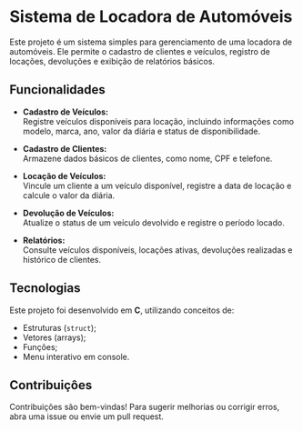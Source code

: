 # Sistema de Locadora de Automóveis  

Este projeto é um sistema simples para gerenciamento de uma locadora de automóveis. Ele permite o cadastro de clientes e veículos, registro de locações, devoluções e exibição de relatórios básicos.

## Funcionalidades  

- **Cadastro de Veículos:**  
  Registre veículos disponíveis para locação, incluindo informações como modelo, marca, ano, valor da diária e status de disponibilidade.

- **Cadastro de Clientes:**  
  Armazene dados básicos de clientes, como nome, CPF e telefone.

- **Locação de Veículos:**  
  Vincule um cliente a um veículo disponível, registre a data de locação e calcule o valor da diária.

- **Devolução de Veículos:**  
  Atualize o status de um veículo devolvido e registre o período locado.

- **Relatórios:**  
  Consulte veículos disponíveis, locações ativas, devoluções realizadas e histórico de clientes.

## Tecnologias  

Este projeto foi desenvolvido em **C**, utilizando conceitos de:
- Estruturas (`struct`);
- Vetores (arrays);
- Funções;
- Menu interativo em console.  

## Contribuiçôes

Contribuições são bem-vindas! Para sugerir melhorias ou corrigir erros, abra uma issue ou envie um pull request.
